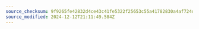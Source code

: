 ```yaml
---
source_checksum: 9f9265fe42832d4ce43c41fe5322f25653c55a41782830a4af724dab24eb2a98
source_modified: 2024-12-12T21:11:49.584Z
---
```


